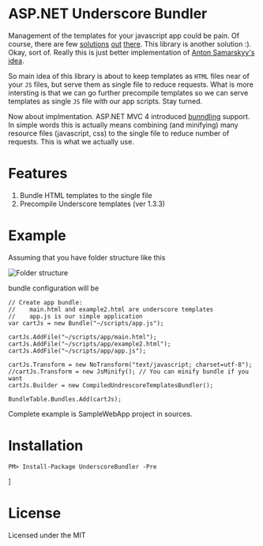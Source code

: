ASP.NET Underscore Bundler
==========================

Management of the templates for your javascript app could be pain. Of course, there are few [solutions](http://samarskyy.blogspot.com/2012/03/loading-external-jquery-template-files.html) [out](http://encosia.com/jquery-templates-composite-rendering-and-remote-loading/) [there](http://www.knockmeout.net/2011/03/using-external-jquery-template-files.html). This library is another solution :). Okay, sort of. Really this is just better implementation of [Anton Samarskyy's idea](http://samarskyy.blogspot.com/2012/03/loading-external-jquery-template-files.html).

So main idea of this library is about to keep templates as `HTML` files near of your `JS` files, but serve them as single file to reduce requests. What is more intersting is that we can go further precompile templates so we can serve templates as single `JS` file with our app scripts. Stay turned.

Now about implmentation. ASP.NET MVC 4 introduced [bunndling](http://msdn.microsoft.com/en-us/library/system.web.optimization.bundle.aspx) support. In simple words this is actually means combining (and minifying) many resource files (javascript, css) to the single file to reduce number of requests. This is what we actually use.

Features
========

1. Bundle HTML templates to the single file
2. Precompile Underscore templates (ver 1.3.3)

Example
=======

Assuming that you have folder structure like this 

![Folder structure]("/docs/bundlefoldertructure.png")

bundle configuration will be

    // Create app bundle: 
    //    main.html and example2.html are underscore templates
    //    app.js is our simple application
    var cartJs = new Bundle("~/scripts/app.js");
    
    cartJs.AddFile("~/scripts/app/main.html");
    cartJs.AddFile("~/scripts/app/example2.html");      
    cartJs.AddFile("~/scripts/app/app.js");
    
    cartJs.Transform = new NoTransform("text/javascript; charset=utf-8");    
    //cartJs.Transform = new JsMinify(); // You can minify bundle if you want
    cartJs.Builder = new CompiledUndrescoreTemplatesBundler();
    
    BundleTable.Bundles.Add(cartJs);

Complete example is SampleWebApp project in sources.

Installation
============
	
<div class="nuget-badge">
    <p><code>PM&gt; Install-Package UnderscoreBundler -Pre</code></p>
</div>]
	
License
=======

Licensed under the MIT

